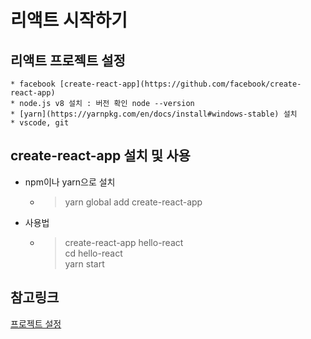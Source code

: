 # 리액트 시작하기
## 리액트 프로젝트 설정
	* facebook [create-react-app](https://github.com/facebook/create-react-app)
	* node.js v8 설치 : 버전 확인 node --version
	* [yarn](https://yarnpkg.com/en/docs/install#windows-stable) 설치
	* vscode, git

## create-react-app 설치 및 사용
* npm이나 yarn으로 설치 
  * > yarn global add create-react-app 
* 사용법
  * > create-react-app hello-react<br>
  cd hello-react<br>
  yarn start


## 참고링크
[프로젝트 설정](https://velopert.com/3621)